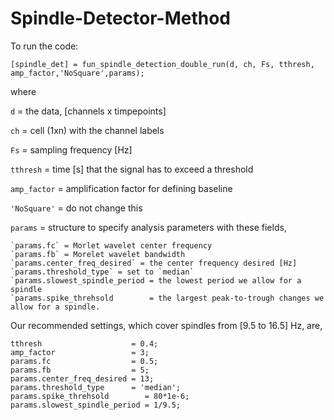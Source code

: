 # Spindle-Detector-Method

To run the code:

`[spindle_det] = fun_spindle_detection_double_run(d, ch, Fs, tthresh, amp_factor,'NoSquare',params);`

where

`d` = the data, [channels x timpepoints]

`ch` = cell (1xn) with the channel labels

`Fs` = sampling frequency [Hz]

`tthresh` = time [s] that the signal has to exceed a threshold

`amp_factor` = amplification factor for defining baseline

`'NoSquare'` = do not change this

`params` = structure to specify analysis parameters with these fields,

	`params.fc` = Morlet wavelet center frequency
	`params.fb` = Morelet wavelet bandwidth
	`params.center_freq_desired` = the center frequency desired [Hz]
	`params.threshold_type` = set to `median`
	`params.slowest_spindle_period = the lowest period we allow for a spindle
	`params.spike_threhsold        = the largest peak-to-trough changes we allow for a spindle.

Our recommended settings, which cover spindles from [9.5 to 16.5] Hz, are,

	tthresh                    = 0.4;
	amp_factor                 = 3;
	params.fc                  = 0.5;
	params.fb                  = 5;
	params.center_freq_desired = 13;
	params.threshold_type      = 'median';
	params.spike_threhsold        = 80*1e-6;
	params.slowest_spindle_period = 1/9.5;





